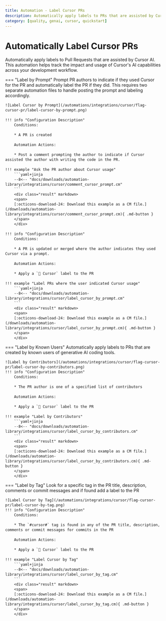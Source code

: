 ```yaml
---
title: Automation - Label Cursor PRs
description: Automatically apply labels to PRs that are assisted by Cursor
category: [quality, genai, cursor, quickstart]
---
```


# Automatically Label Cursor PRs
<!-- --8<-- [start:example]-->
Automatically apply labels to Pull Requests that are assisted by Cursor AI. This automation helps track the impact and usage of Cursor's AI capabilities across your development workflow.

=== "Label by Prompt"
    Prompt PR authors to indicate if they used Cursor for the PR and automatically label the PR if they did. This requires two separate automation files to handle posting the prompt and labeling accordingly.

    ![Label Cursor by Prompt](/automations/integrations/cursor/flag-cursor-pr/label-cursor-by-prompt.png)

    !!! info "Configuration Description"
        Conditions:

        * A PR is created

        Automation Actions:

        * Post a comment prompting the author to indicate if Cursor assisted the author with writing the code in the PR.

    !!! example "Ask the PR author about Cursor usage"
        ```yaml+jinja
        --8<-- "docs/downloads/automation-library/integrations/cursor/comment_cursor_prompt.cm"
        ```
        <div class="result" markdown>
        <span>
        [:octicons-download-24: Download this example as a CM file.](/downloads/automation-library/integrations/cursor/comment_cursor_prompt.cm){ .md-button }
        </span>
        </div>

    !!! info "Configuration Description"
        Conditions:

        * A PR is updated or merged where the author indicates they used Cursor via a prompt.

        Automation Actions:

        * Apply a `🤖 Cursor` label to the PR

    !!! example "Label PRs where the user indicated Cursor usage"
        ```yaml+jinja
        --8<-- "docs/downloads/automation-library/integrations/cursor/label_cursor_by_prompt.cm"
        ```
        <div class="result" markdown>
        <span>
        [:octicons-download-24: Download this example as a CM file.](/downloads/automation-library/integrations/cursor/label_cursor_by_prompt.cm){ .md-button }
        </span>
        </div>

=== "Label by Known Users"
    Automatically apply labels to PRs that are created by known users of generative AI coding tools.

    ![Label by Contributors](/automations/integrations/cursor/flag-cursor-pr/label-cursor-by-contributors.png)
    !!! info "Configuration Description"
        Conditions:

        * The PR author is one of a specified list of contributors

        Automation Actions:

        * Apply a `🤖 Cursor` label to the PR

    !!! example "Label by Contributors"
        ```yaml+jinja
        --8<-- "docs/downloads/automation-library/integrations/cursor/label_cursor_by_contributors.cm"
        ```
        <div class="result" markdown>
        <span>
        [:octicons-download-24: Download this example as a CM file.](/downloads/automation-library/integrations/cursor/label_cursor_by_contributors.cm){ .md-button }
        </span>
        </div>

=== "Label by Tag"
    Look for a specific tag in the PR title, description, comments or commit messages and if found add a label to the PR

    ![Label Cursor by Tag](/automations/integrations/cursor/flag-cursor-pr/label-cursor-by-tag.png)
    !!! info "Configuration Description"
        Conditions:

        * The `#cursor#` tag is found in any of the PR title, description, comments or commit messages for commits in the PR

        Automation Actions:

        * Apply a `🤖 Cursor` label to the PR

    !!! example "Label Cursor by Tag"
        ```yaml+jinja
        --8<-- "docs/downloads/automation-library/integrations/cursor/label_cursor_by_tag.cm"
        ```
        <div class="result" markdown>
        <span>
        [:octicons-download-24: Download this example as a CM file.](/downloads/automation-library/integrations/cursor/label_cursor_by_tag.cm){ .md-button }
        </span>
        </div>
<!-- --8<-- [end:example]-->
